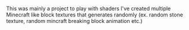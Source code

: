 This was mainly a project to play with shaders
I've created multiple Minecraft like block textures that generates randomly (ex. random stone texture, random mincraft breaking block animation etc.)
